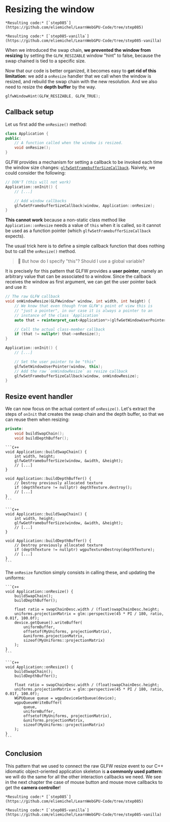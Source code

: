 Resizing the window
===================

````{tab} With webgpu.hpp
*Resulting code:* [`step085`](https://github.com/eliemichel/LearnWebGPU-Code/tree/step085)
````

````{tab} Vanilla webgpu.h
*Resulting code:* [`step085-vanilla`](https://github.com/eliemichel/LearnWebGPU-Code/tree/step085-vanilla)
````

When we introduced the swap chain, **we prevented the window from resizing** by setting the `GLFW_RESIZABLE` window "hint" to false, because the swap chained is tied to a specific size.

Now that our code is better organized, it becomes easy to **get rid of this limitation**: we add a `onResize` handler that we call when the window is resized, and rebuild the swap chain with the new resolution. And we also need to resize the **depth buffer** by the way.

```C++
glfwWindowHint(GLFW_RESIZABLE, GLFW_TRUE);
```

Callback setup
--------------

Let us first add the `onResize()` method:

```C++
class Application {
public:
	// A function called when the window is resized.
	void onResize();
}
```

GLFW provides a mechanism for setting a callback to be invoked each time the window size changes: [`glfwSetFramebufferSizeCallback`](https://www.glfw.org/docs/3.0/group__window.html#ga3203461a5303bf289f2e05f854b2f7cf). Naively, we could consider the following:

```C++
// DON'T (this will not work)
Application::onInit() {
	// [...]

	// Add window callbacks
	glfwSetFramebufferSizeCallback(window, Application::onResize);
}
```

**This cannot work** because a non-static class method like `Application::onResize` needs a value of `this` when it is called, so it cannot be used as a function pointer (which `glfwSetFramebufferSizeCallback` expects).

The usual trick here is to define a simple callback function that does nothing but to call the `onResize()` method.

> 🤔 But how do I specify "this"? Should I use a global variable?

It is precisely for this pattern that GLFW provides a **user pointer**, namely an arbitrary value that can be associated to a window. Since the callback receives the window as first argument, we can get the user pointer back and use it:

```C++
// The raw GLFW callback
void onWindowResize(GLFWwindow* window, int width, int height) {
	// We know that even though from GLFW's point of view this is
	// "just a pointer", in our case it is always a pointer to an
	// instance of the class `Application`
	auto that = reinterpret_cast<Application*>(glfwGetWindowUserPointer(window));

	// Call the actual class-member callback
	if (that != nullptr) that->onResize();
}

Application::onInit() {
	// [...]

	// Set the user pointer to be "this"
	glfwSetWindowUserPointer(window, this);
	// Add the raw `onWindowResize` as resize callback
	glfwSetFramebufferSizeCallback(window, onWindowResize);
}
```

Resize event handler
--------------------

We can now focus on the actual content of `onResize()`. Let's extract the steps of `onInit` that creates the swap chain and the depth buffer, so that we can reuse them when resizing:

```C++
private:
	void buildSwapChain();
	void buildDepthBuffer();
```

````{tab} With webgpu.hpp
```C++
void Application::buildSwapChain() {
	int width, height;
	glfwGetFramebufferSize(window, &width, &height);
	// [...]
}

void Application::buildDepthBuffer() {
	// Destroy previously allocated texture
	if (depthTexture != nullptr) depthTexture.destroy();
	// [...]
}
```
````

````{tab} Vanilla webgpu.h
```C++
void Application::buildSwapChain() {
	int width, height;
	glfwGetFramebufferSize(window, &width, &height);
	// [...]
}

void Application::buildDepthBuffer() {
	// Destroy previously allocated texture
	if (depthTexture != nullptr) wgpuTextureDestroy(depthTexture);
	// [...]
}
```
````

The `onResize` function simply consists in calling these, and updating the uniforms:

````{tab} With webgpu.hpp
```C++
void Application::onResize() {
	buildSwapChain();
	buildDepthBuffer();

	float ratio = swapChainDesc.width / (float)swapChainDesc.height;
	uniforms.projectionMatrix = glm::perspective(45 * PI / 180, ratio, 0.01f, 100.0f);
	device.getQueue().writeBuffer(
		uniformBuffer,
		offsetof(MyUniforms, projectionMatrix),
		&uniforms.projectionMatrix,
		sizeof(MyUniforms::projectionMatrix)
	);
}
```
````

````{tab} Vanilla webgpu.h
```C++
void Application::onResize() {
	buildSwapChain();
	buildDepthBuffer();

	float ratio = swapChainDesc.width / (float)swapChainDesc.height;
	uniforms.projectionMatrix = glm::perspective(45 * PI / 180, ratio, 0.01f, 100.0f);
	WGPUQueue queue = wgpuDeviceGetQueue(device);
	wgpuQueueWriteBuffer(
		queue,
		uniformBuffer,
		offsetof(MyUniforms, projectionMatrix),
		&uniforms.projectionMatrix,
		sizeof(MyUniforms::projectionMatrix)
	);
}
```
````

Conclusion
----------

This pattern that we used to connect the raw GLFW resize event to our C++ idiomatic object-oriented application skeleton is **a commonly used pattern**: we will do the same for all the other interaction callbacks we need. We see in the next chapter the case of mouse button and mouse move callbacks to get the **camera controller**!

````{tab} With webgpu.hpp
*Resulting code:* [`step085`](https://github.com/eliemichel/LearnWebGPU-Code/tree/step085)
````

````{tab} Vanilla webgpu.h
*Resulting code:* [`step085-vanilla`](https://github.com/eliemichel/LearnWebGPU-Code/tree/step085-vanilla)
````
